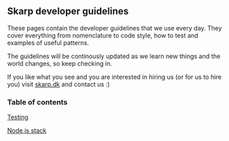 ## Skarp developer guidelines

These pages contain the developer guidelines that we use every day. They cover everything from nomenclature to code style, how to test and examples of useful patterns.

The guidelines will be continously updated as we learn new things and the world changes, so keep checking in.

If you like what you see and you are interested in hiring us (or for us to hire you) visit [skarp.dk](https://skarp.dk) and contact us :)

### Table of contents

[Testing](testing/)

[Node.js stack](stacks/nodejs.md)
